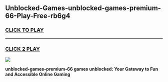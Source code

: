 
## Unblocked-Games-unblocked-games-premium-66-Play-Free-rb6g4
<h3>
<a href="https://clearcache.space/e2bc6b?title=unblocked-games-premium-66&ref=21A">CLICK TO PLAY</a></h3>
<hr>

<h3>
<a href="https://clearcache.space/e2bc6b?title=unblocked-games-premium-66&ref=21A">CLICK 2 PLAY</a>
  
</h3>

<a href="https://clearcache.space/e2bc6b?title=unblocked-games-premium-66&ref=21A"><img src="https://clearcache.store/games.png"></a>


**unblocked-games-premium-66 games unblocked: Your Gateway to Fun and Accessible Online Gaming**
